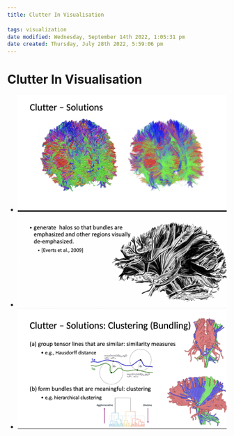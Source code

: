 ```yaml
---
title: Clutter In Visualisation

tags: visualization 
date modified: Wednesday, September 14th 2022, 1:05:31 pm
date created: Thursday, July 28th 2022, 5:59:06 pm
---
```


# Clutter In Visualisation
- ![](assets/Screenshot%202022-09-14%20at%201.05.00%20PM.png)
- ![](assets/Screenshot%202022-09-14%20at%201.05.11%20PM.png)
- ![](assets/Screenshot%202022-09-14%20at%201.05.28%20PM.png)

